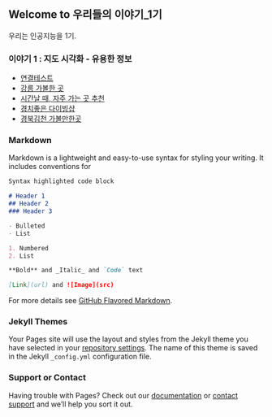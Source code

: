 ## Welcome to 우리들의 이야기_1기

우리는 인공지능을 1기.

### 이야기 1 : 지도 시각화 - 유용한 정보
- [연결테스트](https://ldjwj.github.io/myrepo2/test.html)
- [강릉 가볼한 곳](https://ldjwj.github.io/myrepo2/)
- [시간날 때, 자주 가는 곳 추천](https://ldjwj.github.io/myrepo2/map_chae1.html)
- [경치좋은 다이빙샵](https://ldjwj.github.io/myrepo2/dive.html)
- [경북김천 가볼만한곳](https://ldjwj.github.io/myrepo2/Gimcheon.html)

### Markdown

Markdown is a lightweight and easy-to-use syntax for styling your writing. It includes conventions for

```markdown
Syntax highlighted code block

# Header 1
## Header 2
### Header 3

- Bulleted
- List

1. Numbered
2. List

**Bold** and _Italic_ and `Code` text

[Link](url) and ![Image](src)
```

For more details see [GitHub Flavored Markdown](https://guides.github.com/features/mastering-markdown/).

### Jekyll Themes

Your Pages site will use the layout and styles from the Jekyll theme you have selected in your [repository settings](https://github.com/LDJWJ/myrepo2/settings). The name of this theme is saved in the Jekyll `_config.yml` configuration file.

### Support or Contact

Having trouble with Pages? Check out our [documentation](https://docs.github.com/categories/github-pages-basics/) or [contact support](https://github.com/contact) and we’ll help you sort it out.
